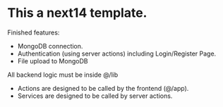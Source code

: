 # This a next14 template.
Finished features:
- MongoDB connection.
- Authentication (using server actions) including Login/Register Page.
- File upload to MongoDB


All backend logic must be inside @/lib
- Actions are designed to be called by the frontend (@/app).
- Services are designed to be called by server actions.